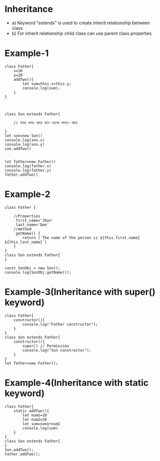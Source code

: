 # Inheritance
- a) Keyword "extends" is used to create inherit relationship between class
- b) For inherit relationship child class can use parent class properties
# Example-1
```
class Father{
    x=10
    y=20
    addTwo(){
        let sum=this.x+this.y;
        console.log(sum);
    }
}



class Son extends Father{

    // বাবার কাছে আছে মানে ছেলের কাছেও আছে

}
let son=new Son()
console.log(son.x)
console.log(son.y)
son.addTwo()


let father=new Father()
console.log(father.x)
console.log(father.y)
father.addTwo()
```
# Example-2
```
class Father {

    //Properties
     first_name='Jhon'
     last_name='Dee'
    //method
     getName() {
        return (`The name of the person is ${this.first_name} ${this.last_name}`)
    }
}
class Son extends Father{
}

const SonObj = new Son();
console.log(SonObj.getName());
```
# Example-3(Inheritance with super() keyword)
```
class Father{
    constructor(){
        console.log("Father constructor");
    }
}
class Son extends Father{
    constructor(){
        super() // Permission
        console.log("Son constructor");
    }
}
let father=new Father();
```
# Example-4(Inheritance with static keyword)
```
class Father{
    static addTwo(){
        let num1=10
        let num2=20
        let sum=num1+num2
        console.log(sum)
    }
}
class Son extends Father{
}
Son.addTwo();
Father.addTwo();
```
